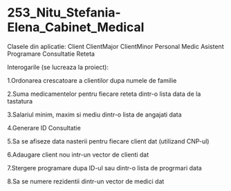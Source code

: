 # 253_Nitu_Stefania-Elena_Cabinet_Medical
Clasele din aplicatie:
Client
  ClientMajor
  ClientMinor
Personal
   Medic
   Asistent
Programare
Consultatie
Reteta

Interogarile (se lucreaza la proiect):

1.Ordonarea crescatoare a clientilor dupa numele de familie

2.Suma medicamentelor pentru fiecare reteta dintr-o lista data de la tastatura

3.Salariul minim, maxim si mediu dintr-o lista de angajati data

4.Generare ID Consultatie

5.Sa se afiseze data nasterii pentru fiecare client dat (utilizand CNP-ul)

6.Adaugare client nou intr-un vector de clienti dat

7.Stergere programare dupa ID-ul sau dintr-o lista de progrmari data

8.Sa se numere rezidentii dintr-un vector de medici dat

